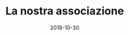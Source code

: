 ---
title: "La nostra associazione"
date: "2018-10-30"
left_right_text: true
tables:
    -
        citta: "Brescia"
        indirizzi: "Via Galileo Galilei, 20 – 22-25128, Brescia"
        orari: "Lun, Mer e Ven 09:00 – 12:00 | Martedi 14:30 – 16:30"
        contatti: "Telefono: tel./fax 030/3700039 | Cell: 366 6657530"
    -
        citta: "Gradone VT"
        indirizzi: "Presso Presidio Ospedaliero di Gardone V.T"
        orari: "Martedi 9:00 – 11:30 
                | Martedi 14:00 – 15:30 
                | Giovedi 14:00 alle ore 15:30"
        contatti: "Referente Panelli Efrem
                    |cell: 333 1256731"
    -
        citta: "Montichiari	"
        indirizzi: "Presso Presidio Ospedaliero Montichiari"
        orari: "Giovedi 10:00 –  12:00"
        contatti: "Referente Perillo Renato
                    |cell: 392 2441943"
    -
        citta: "Palazzolo"
        indirizzi: "Presso Presidio Ospedaliero di Palazzolo s/O"
        orari: "Lunedi – Mercoledi -Venerdi
                | 08:00 – 12:00 e  14:00 – 16:00"
        contatti: "Referente Fra Giuseppe
                    |cell: 339 7624180"
    -
        citta: "Leno"
        indirizzi: "Presso Pressidio Ospedaliero di Leno"
        orari: "Lunedi pomeriggio  14:30 -16:30"
        contatti: "Referente Venturini Angelo
                    |cell: 349 1879406"
    -
        citta: "Sabbio Chiese"
        indirizzi: "Presso Palazzo Comunale Via Bertella"
        orari: "Mercoledi 09:00 – 11:00"
        contatti: ""
    -
        citta: "Gavardo-Salò"
        indirizzi: "presso Ospedale (piano terra)"
        orari: "giovedì dalle 14,00 alle 16,00"
        contatti: "Referente Amato Renato
                    |cell: 338 7887124"
    -
        citta: "Ome"
        indirizzi: "presso Clinica San Rocco – Ome"
        orari: "mercoledì dalle 10,00 alle 12,00"
        contatti: "Referente Campana Marisa
                    |cell: 388 6957258"
    -
        citta: "Berlingo"
        indirizzi: "presso Ambulatori comunali – Piazza Aldo Moro, 9"
        orari: "primo martedì del mese non festivo
                | dalle 10,00 alle 11,00"
        contatti: "Referente Magoni Giandomenico
                    |cell: 333 9131325"
    -
        citta: "Chiari"
        indirizzi: "presso Ambulatorio di Diabetologia"
        orari: "martedì dalle 14,30 alle 17,00"
        contatti: "Referente Uberti Maria Luisa
                    |cell: 340 5682667"
---